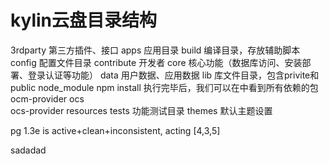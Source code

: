 # kylin云盘目录结构
   3rdparty     第三方插件、接口
   apps         应用目录
   build        编译目录，存放辅助脚本
   config       配置文件目录
   contribute   开发者
   core         核心功能（数据库访问、安装部署、登录认证等功能）
   data         用户数据、应用数据
   lib          库文件目录，包含privite和public
   node_module  npm install 执行完毕后，我们可以在中看到所有依赖的包
   ocm-provider
   ocs          
   ocs-provider
   resources
   tests        功能测试目录
   themes       默认主题设置



pg 1.3e is active+clean+inconsistent, acting [4,3,5]

sadadad

